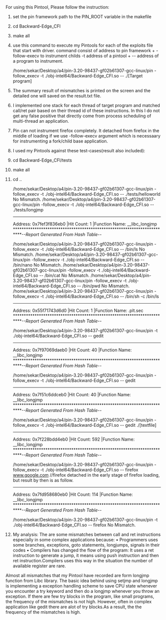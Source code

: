 For using this Pintool, Please follow the instruction:

1. set the pin framework path to the PIN_ROOT variable in the makefile
2. cd Backward-Edge_CFI
3. make all
4. use this command to execute my Pintools for each of the exploits file that start with driver.
    command consist of address to pin framework + -follow-execv to instrument childs -t address of a pintool + -- address of a program to instrument.

   /home/sekar/Desktop/a4/pin-3.20-98437-gf02b61307-gcc-linux/pin -follow_execv -t ./obj-intel64/Backward-Edge_CFI.so -- ./[Target program]
5. The summary result of mismatches is printed on the screen and the detailed one will saved on the result.txt file.
6. I implemented one stack for each thread of target program and matched call/ret pair based on their thread id of these instructions. In this I do not get any false positive that directly come from process scheduling of multi-thread an application.
7. Pin can not instrument firefox completely. It detached from firefox in the middle of loading if we use -follow-execv argument which is necessaary for instrumenting a fork/child base application.
8. I used my Pintools against these test-cases(result also included):
9. cd Backward-Edge_CFI/tests
10. make all
11. cd ..

	/home/sekar/Desktop/a4/pin-3.20-98437-gf02b61307-gcc-linux/pin -follow_execv -t ./obj-intel64/Backward-Edge_CFI.so -- ./tests/helloworld
	No Mismatch.
	/home/sekar/Desktop/a4/pin-3.20-98437-gf02b61307-gcc-linux/pin -follow_execv -t ./obj-intel64/Backward-Edge_CFI.so -- ./tests/longjmp
	**************************************************************************************************************
	Address: 0x7fef3f836eb0 |Hit Count:    1 |Function Name: __libc_longjmp
	*************************************************************************--Report Generated From Hash Table--*

	/home/sekar/Desktop/a4/pin-3.20-98437-gf02b61307-gcc-linux/pin -follow_execv -t ./obj-intel64/Backward-Edge_CFI.so -- /bin/ls
	No Mismatch.
	/home/sekar/Desktop/a4/pin-3.20-98437-gf02b61307-gcc-linux/pin -follow_execv -t ./obj-intel64/Backward-Edge_CFI.so -- /bin/nano
	No Mismatch.
	/home/sekar/Desktop/a4/pin-3.20-98437-gf02b61307-gcc-linux/pin -follow_execv -t ./obj-intel64/Backward-Edge_CFI.so -- /bin/cat
	No Mismatch.
	/home/sekar/Desktop/a4/pin-3.20-98437-gf02b61307-gcc-linux/pin -follow_execv -t ./obj-intel64/Backward-Edge_CFI.so -- /bin/pwd
	No Mismatch.
	/home/sekar/Desktop/a4/pin-3.20-98437-gf02b61307-gcc-linux/pin -follow_execv -t ./obj-intel64/Backward-Edge_CFI.so -- /bin/sh -c /bin/ls
	**************************************************************************************************************
	Address: 0x55f71743d6d0 |Hit Count:    1 |Function Name: .plt.sec
	*************************************************************************--Report Generated From Hash Table--*
	
	/home/sekar/Desktop/a4/pin-3.20-98437-gf02b61307-gcc-linux/pin -t ./obj-intel64/Backward-Edge_CFI.so -- gedit
	**************************************************************************************************************
	Address: 0x7f97069daeb0 |Hit Count:   40 |Function Name: __libc_longjmp
	*************************************************************************--Report Generated From Hash Table--*
	
	/home/sekar/Desktop/a4/pin-3.20-98437-gf02b61307-gcc-linux/pin -follow_execv -t ./obj-intel64/Backward-Edge_CFI.so -- gedit
	**************************************************************************************************************
	Address: 0x7f51c6ddceb0 |Hit Count:   40 |Function Name: __libc_longjmp
	*************************************************************************--Report Generated From Hash Table--*
	
	/home/sekar/Desktop/a4/pin-3.20-98437-gf02b61307-gcc-linux/pin -follow_execv -t ./obj-intel64/Backward-Edge_CFI.so -- gedit ./[textfile]
	**************************************************************************************************************
	Address: 0x7f228bdd4eb0 |Hit Count:  592 |Function Name: __libc_longjmp
	*************************************************************************--Report Generated From Hash Table--*
	
	/home/sekar/Desktop/a4/pin-3.20-98437-gf02b61307-gcc-linux/pin -follow_execv -t ./obj-intel64/Backward-Edge_CFI.so -- firefox www.google.com
	//firefox detached in the early stage of firefox loading, but result by then is as follow.
	**************************************************************************************************************
	Address: 0x7fd958680eb0 |Hit Count:  114 |Function Name: __libc_longjmp
	*************************************************************************--Report Generated From Hash Table--*

	/home/sekar/Desktop/a4/pin-3.20-98437-gf02b61307-gcc-linux/pin -t ./obj-intel64/Backward-Edge_CFI.so -- firefox
	No Mismatch.
			
12. My analysis:
The are some mismatches between call and ret instructions especially in some complex applications because: 
•	Programmers uses some branches, exceptions, goto statements, longjumps, signals in their codes
•	Compilers has changed the flow of the program: It uses a ret instruction to generate a jump, it means using push <add> instruction and then ret instruction.Compilers uses this way in the situation the number of available register are rare. 

Almost all mismatches that my Pintool have recorded are form longjmp function from Libc library. The basic idea behind using setjmp and longjmp is implementing a exception handling scheme to save CPU state whenever you  encounter a try keyword and then do a longjmp whenever you throw an exception. If there are few try blocks in the program, like small programs, the frequency of the mismatches is not high. However, often in complex application like gedit there are alot of try blocks.As a result, the the frequency of the mismatches is high.


	

	
	
	

   
   

